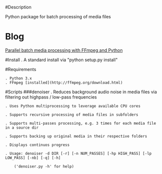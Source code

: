 
#Description

Python package for batch processing of media files
    
# Blog 
[Parallel batch media processing with FFmpeg and Python](http://arseniy.drupalgardens.com/content/parallel-batch-media-processing-ffmpeg-and-python)


#Install
    . A standard install via "python setup.py install"
    

#Requirements

    . Python 3.x 
    . FFmpeg [installed](http://ffmpeg.org/download.html)


#Scripts
###denoiser
    . Reduces background audio noise in media files via filtering out highpass / low-pass frequencies

    . Uses Python multiprocessing to leverage available CPU cores

    . Supports recursive processing of media files in subfolders

    . Supports multi-passes processing, e.g. 3 times for each media file in a source dir

    . Supports backing up original media in their respective folders

    . Displays continuos progress
    
    . Usage: denoiser -d DIR [-r] [-n NUM_PASSES] [-hp HIGH_PASS] [-lp LOW_PASS] [-nb] [-q] [-h]

        ('denoiser.py -h' for help)







